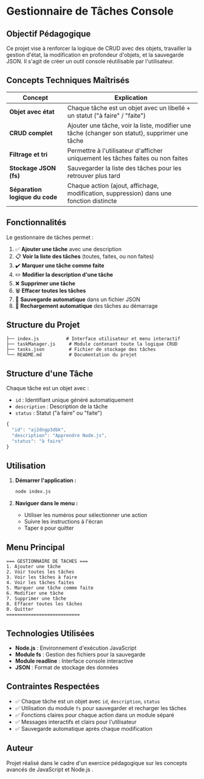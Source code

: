 # Gestionnaire de Tâches Console

## Objectif Pédagogique

Ce projet vise à renforcer la logique de CRUD avec des objets, travailler la gestion d'état, la modification en profondeur d'objets, et la sauvegarde JSON. Il s'agit de créer un outil console réutilisable par l'utilisateur.

## Concepts Techniques Maîtrisés

| Concept | Explication |
|---------|-------------|
| **Objet avec état** | Chaque tâche est un objet avec un libellé + un statut ("à faire" / "faite") |
| **CRUD complet** | Ajouter une tâche, voir la liste, modifier une tâche (changer son statut), supprimer une tâche |
| **Filtrage et tri** | Permettre à l'utilisateur d'afficher uniquement les tâches faites ou non faites |
| **Stockage JSON (fs)** | Sauvegarder la liste des tâches pour les retrouver plus tard |
| **Séparation logique du code** | Chaque action (ajout, affichage, modification, suppression) dans une fonction distincte |

## Fonctionnalités

Le gestionnaire de tâches permet :

1. ✅ **Ajouter une tâche** avec une description
2. 📋 **Voir la liste des tâches** (toutes, faites, ou non faites)
3. ✔️ **Marquer une tâche comme faite**
4. ✏️ **Modifier la description d'une tâche**
5. ❌ **Supprimer une tâche**
6. 🗑️ **Effacer toutes les tâches**
7. 💾 **Sauvegarde automatique** dans un fichier JSON
8. 🔄 **Rechargement automatique** des tâches au démarrage

## Structure du Projet

```
├── index.js          # Interface utilisateur et menu interactif
├── taskManager.js     # Module contenant toute la logique CRUD
├── tasks.json         # Fichier de stockage des tâches
└── README.md          # Documentation du projet
```

## Structure d'une Tâche

Chaque tâche est un objet avec :
- `id` : Identifiant unique généré automatiquement
- `description` : Description de la tâche
- `status` : Statut ("à faire" ou "faite")

```javascript
{
  "id": "aj2dngp3dbk",
  "description": "Apprendre Node.js",
  "status": "à faire"
}
```

## Utilisation

1. **Démarrer l'application :**
   ```bash
   node index.js
   ```

2. **Naviguer dans le menu :**
   - Utiliser les numéros pour sélectionner une action
   - Suivre les instructions à l'écran
   - Taper `0` pour quitter

## Menu Principal

```
=== GESTIONNAIRE DE TACHES ===
1. Ajouter une tâche
2. Voir toutes les tâches
3. Voir les tâches à faire
4. Voir les tâches faites
5. Marquer une tâche comme faite
6. Modifier une tâche
7. Supprimer une tâche
8. Effacer toutes les tâches
0. Quitter
===========================
```

## Technologies Utilisées

- **Node.js** : Environnement d'exécution JavaScript
- **Module fs** : Gestion des fichiers pour la sauvegarde
- **Module readline** : Interface console interactive
- **JSON** : Format de stockage des données

## Contraintes Respectées

- ✅ Chaque tâche est un objet avec `id`, `description`, `status`
- ✅ Utilisation du module `fs` pour sauvegarder et recharger les tâches
- ✅ Fonctions claires pour chaque action dans un module séparé
- ✅ Messages interactifs et clairs pour l'utilisateur
- ✅ Sauvegarde automatique après chaque modification

## Auteur

Projet réalisé dans le cadre d'un exercice pédagogique sur les concepts avancés de JavaScript et Node.js .